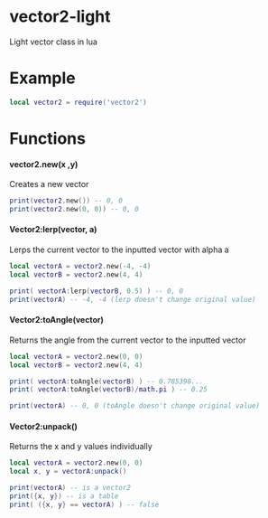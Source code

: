 # vector2-light
Light vector class in lua

# Example
```lua
local vector2 = require('vector2')
```

# Functions
#### vector2.new(x ,y)
Creates a new vector

```lua
print(vector2.new()) -- 0, 0
print(vector2.new(0, 0)) -- 0, 0
```
#### Vector2:lerp(vector, a)
Lerps the current vector to the inputted vector with alpha a

```lua
local vectorA = vector2.new(-4, -4)
local vectorB = vector2.new(4, 4)

print( vectorA:lerp(vectorB, 0.5) ) -- 0, 0
print(vectorA) -- -4, -4 (lerp doesn't change original value)
```
#### Vector2:toAngle(vector)
Returns the angle from the current vector to the inputted vector

```lua
local vectorA = vector2.new(0, 0)
local vectorB = vector2.new(4, 4)

print( vectorA:toAngle(vectorB) ) -- 0.785398...
print( vectorA:toAngle(vectorB)/math.pi ) -- 0.25

print(vectorA) -- 0, 0 (toAngle doesn't change original value)
```
#### Vector2:unpack()
Returns the x and y values individually

```lua
local vectorA = vector2.new(0, 0)
local x, y = vectorA:unpack()

print(vectorA) -- is a vector2
print({x, y}) -- is a table
print( ({x, y} == vectorA) ) -- false
```
